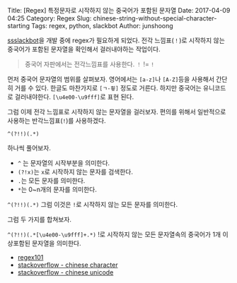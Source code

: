 Title: [Regex] 특정문자로 시작하지 않는 중국어가 포함된 문자열
Date: 2017-04-09	04:25
Category: Regex
Slug: chinese-string-without-special-character-starting
Tags: regex, python, slackbot
Author: junshoong

[ssslackbot](https://github.com/skhu-sss/ssslackbot/blob/master/plugins/filter.py)을 개발 중에 regex가 필요하게 되었다. 전각 느낌표(`！`)로 시작하지 않는 중국어가 포함된 문자열을 확인해서 걸러내야하는 작업이다.

> 중국어 자판에서는 전각느낌표를 사용한다. `！` != `!`

먼저 중국어 문자열의 범위를 살펴보자. 영어에서는 `[a-z]`나 `[A-Z]`등을 사용해서 간단히 거를 수 있다. 한글도 마찬가지로 `[ㄱ-힇]` 정도로 거른다. 하지만 중국어는 유니코드로 걸러내야한다. `[\u4e00-\u9fff]`로 표현 된다.

그럼 이제 전각 느낌표로 시작하지 않는 문자열을 걸러보자. 편의를 위해서 일반적으로 사용하는 반각느낌표(`!`)를 사용하겠다.

`^(?!!)(.*)`

하나씩 풀어보자.

- `^` 는 문자열의 시작부분을 의미한다.
- `(?!x)`는 `x`로 시작하지 않는 문자를 검색한다.
- `.`는 모든 문자를 의미한다.
- `*`는 0~n개의 문자를 의미한다.

`^(?!!)(.*)` 그럼 이것은 `!`로 시작하지 않는 모든 문자를 의미한다.

그럼 두 가지를 합쳐보자.

`^(?!!)(.*[\u4e00-\u9fff]+.*)` !로 시작하지 않는 모든 문자열속의 중국어가 1개 이상포함된 문자열을 의미한다.

- [regex101](https://regex101.com/r/ZMBaBB/1)
- [stackoverflow - chinese character](http://stackoverflow.com/a/40122744/4466697)
- [stackoverflow - chinese unicode](http://stackoverflow.com/a/1366113/4466697)